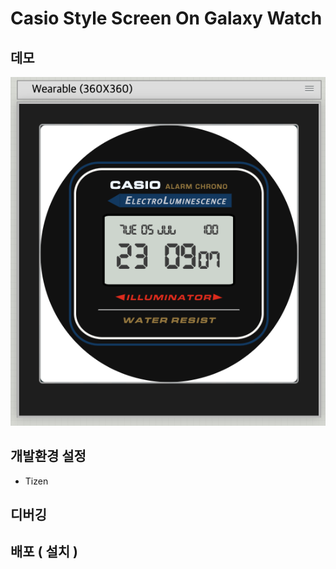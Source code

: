 # Casio Style Screen On Galaxy Watch

## 데모

![demo](./figures/dev-screenshot.png)

## 개발환경 설정

- Tizen

## 디버깅

## 배포 ( 설치 )